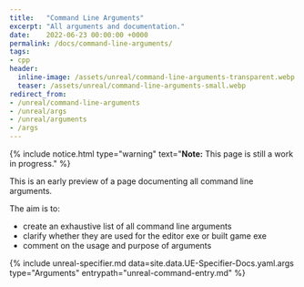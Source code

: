 ```yaml
---
title:   "Command Line Arguments"
excerpt: "All arguments and documentation."
date:    2022-06-23 00:00:00 +0000
permalink: /docs/command-line-arguments/
tags:
- cpp
header:
  inline-image: /assets/unreal/command-line-arguments-transparent.webp
  teaser: /assets/unreal/command-line-arguments-small.webp
redirect_from:
- /unreal/command-line-arguments
- /unreal/args
- /unreal/arguments
- /args
---
```


{%
include notice.html
type="warning"
text="**Note:** This page is still a work in progress."
%}

This is an early preview of a page documenting all command line arguments.

The aim is to:

- create an exhaustive list of all command line arguments
- clarify whether they are used for the editor exe or built game exe
- comment on the usage and purpose of arguments

{%
include unreal-specifier.md
data=site.data.UE-Specifier-Docs.yaml.args
type="Arguments"
entrypath="unreal-command-entry.md"
%}

